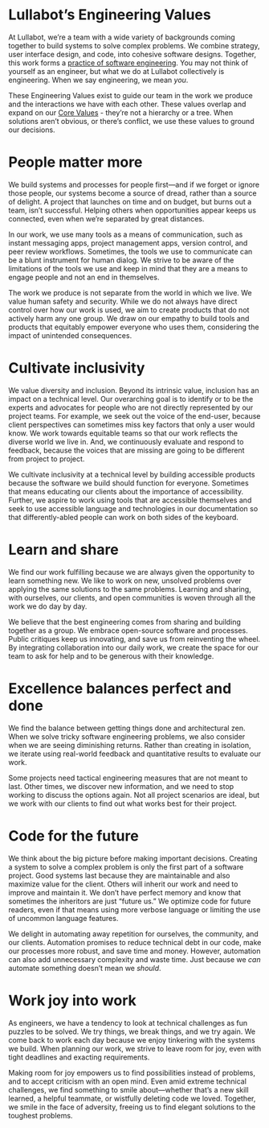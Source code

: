 # Lullabot’s Engineering Values

At Lullabot, we’re a team with a wide variety of backgrounds coming together to build systems to solve complex problems.
 We combine strategy, user interface design, and code, into cohesive software designs. Together, this work forms a
 [practice of software engineering](https://www.merriam-webster.com/dictionary/engineering). You may not think of
 yourself as an engineer, but what we do at Lullabot collectively is engineering. When we say engineering, we mean
 *you*.

These Engineering Values exist to guide our team in the work we produce and the interactions we have with each other.
 These values overlap and expand on our [Core Values](https://www.lullabot.com/values) - they’re not a hierarchy or a
 tree. When solutions aren’t obvious, or there’s conflict, we use these values to ground our decisions.

# People matter more

We build systems and processes for people first—and if we forget or ignore those people, our systems become a source of
 dread, rather than a source of delight. A project that launches on time and on budget, but burns out a team, isn’t
 successful. Helping others when opportunities appear keeps us connected, even when we’re separated by great distances.

In our work, we use many tools as a means of communication, such as instant messaging apps, project management apps,
 version control, and peer review workflows. Sometimes, the tools we use to communicate can be a blunt instrument for
 human dialog. We strive to be aware of the limitations of the tools we use and keep in mind that they are a means to
 engage people and not an end in themselves.

The work we produce is not separate from the world in which we live. We value human safety and security. While we do
 not always have direct control over how our work is used, we aim to create products that do not actively harm any one
 group. We draw on our empathy to build tools and products that equitably empower everyone who uses them, considering
 the impact of unintended consequences.

# Cultivate inclusivity

We value diversity and inclusion. Beyond its intrinsic value, inclusion has an impact on a technical level. Our
 overarching goal is to identify or to be the experts and advocates for people who are not directly represented by our
 project teams. For example, we seek out the voice of the end-user, because client perspectives can sometimes miss key
 factors that only a user would know. We work towards equitable teams so that our work reflects the diverse world we
 live in. And, we continuously evaluate and respond to feedback, because the voices that are missing are going to be
 different from project to project.

We cultivate inclusivity at a technical level by building accessible products because the software we build should
 function for everyone. Sometimes that means educating our clients about the importance of accessibility. Further, we
 aspire to work using tools that are accessible themselves and seek to use accessible language and technologies in our
 documentation so that differently-abled people can work on both sides of the keyboard.

# Learn and share

We find our work fulfilling because we are always given the opportunity to learn something new. We like to work on new,
 unsolved problems over applying the same solutions to the same problems. Learning and sharing, with ourselves, our
 clients, and open communities is woven through all the work we do day by day.

We believe that the best engineering comes from sharing and building together as a group. We embrace open-source
 software and processes. Public critiques keep us innovating, and save us from reinventing the wheel. By integrating
 collaboration into our daily work, we create the space for our team to ask for help and to be generous with their
 knowledge.

# Excellence balances perfect and done

We find the balance between getting things done and architectural zen. When we solve tricky software engineering
 problems, we also consider when we are seeing diminishing returns. Rather than creating in isolation, we iterate using
 real-world feedback and quantitative results to evaluate our work.

Some projects need tactical engineering measures that are not meant to last. Other times, we discover new information,
 and we need to stop working to discuss the options again. Not all project scenarios are ideal, but we work with our
 clients to find out what works best for their project.

# Code for the future

We think about the big picture before making important decisions. Creating a system to solve a complex problem is only
 the first part of a software project. Good systems last because they are maintainable and also maximize value for the
 client. Others will inherit our work and need to improve and maintain it. We don’t have perfect memory and know that
 sometimes the inheritors are just “future us.” We optimize code for future readers, even if that means using more
 verbose language or limiting the use of uncommon language features.

We delight in automating away repetition for ourselves, the community, and our clients. Automation promises to reduce
 technical debt in our code, make our processes more robust, and save time and money. However, automation can also add
 unnecessary complexity and waste time. Just because we *can* automate something doesn’t mean we *should*.

# Work joy into work

As engineers, we have a tendency to look at technical challenges as fun puzzles to be solved. We try things, we break
 things, and we try again. We come back to work each day because we enjoy tinkering with the systems we build. When
 planning our work, we strive to leave room for joy, even with tight deadlines and exacting requirements.

Making room for joy empowers us to find possibilities instead of problems, and to accept criticism with an open mind.
 Even amid extreme technical challenges, we find something to smile about—whether that’s a new skill learned, a helpful
 teammate, or wistfully deleting code we loved. Together, we smile in the face of adversity, freeing us to find elegant
 solutions to the toughest problems.
